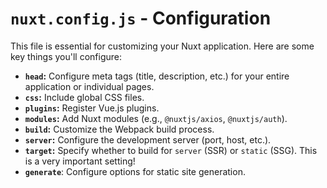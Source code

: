 # `nuxt.config.js` - Configuration

This file is essential for customizing your Nuxt application. Here are some key things you'll configure:

- **`head`:** Configure meta tags (title, description, etc.) for your entire application or individual pages.
- **`css`:** Include global CSS files.
- **`plugins`:** Register Vue.js plugins.
- **`modules`:** Add Nuxt modules (e.g., `@nuxtjs/axios`, `@nuxtjs/auth`).
- **`build`:** Customize the Webpack build process.
- **`server`:** Configure the development server (port, host, etc.).
- **`target`:** Specify whether to build for `server` (SSR) or `static` (SSG). This is a very important setting\!
- **`generate`**: Configure options for static site generation.
